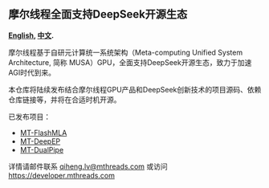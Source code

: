## 摩尔线程全面支持DeepSeek开源生态
**[English](README.md), [中文](README_zh.md).**

摩尔线程基于自研元计算统一系统架构（Meta-computing Unified System Architecture, 简称 MUSA）GPU，全面支持DeepSeek开源生态，致力于加速AGI时代到来。

本仓库将陆续发布结合摩尔线程GPU产品和DeepSeek创新技术的项目源码、依赖仓库链接等，并将在合适时机开源。

已发布项目：

- [MT-FlashMLA](https://github.com/MooreThreads/MT-flashMLA)
- [MT-DeepEP](https://github.com/MooreThreads/MT-DeepEP)
- [MT-DualPipe](https://github.com/MooreThreads/MT-DualPipe)

详情请邮件联系 qiheng.lv@mthreads.com 或访问 https://developer.mthreads.com
